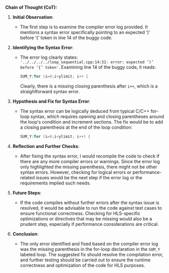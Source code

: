 **Chain of Thought (CoT):**

1. **Initial Observation**:
   - The first step is to examine the compiler error log provided. It mentions a syntax error specifically pointing to an expected ‘)’ before ‘{’ token in line 14 of the buggy code.

2. **Identifying the Syntax Error**:
   - The error log clearly states: `'../../../../loop_sequential.cpp:14:31: error: expected ‘)’ before ‘{’ token'`. Examining line 14 of the buggy code, it reads:
     ```cpp
     SUM_Y:for (i=0;i<ylimit; i++ {
     ```
     Clearly, there is a missing closing parenthesis after `i++`, which is a straightforward syntax error.

3. **Hypothesis and Fix for Syntax Error**:
   - The syntax error can be logically deduced from typical C/C++ for-loop syntax, which requires opening and closing parentheses around the loop's condition and increment sections. The fix would be to add a closing parenthesis at the end of the loop condition:
     ```cpp
     SUM_Y:for (i=0;i<ylimit; i++) {
     ```

4. **Reflection and Further Checks**:
   - After fixing the syntax error, I would recompile the code to check if there are any more compiler errors or warnings. Since the error log only highlighted the missing parenthesis, there might not be other syntax errors. However, checking for logical errors or performance-related issues would be the next step if the error log or the requirements implied such needs.

5. **Future Steps**:
   - If the code compiles without further errors after the syntax issue is resolved, it would be advisable to run the code against test cases to ensure functional correctness. Checking for HLS-specific optimizations or directives that may be missing would also be a prudent step, especially if performance considerations are critical.

6. **Conclusion**:
   - The only error identified and fixed based on the compiler error log was the missing parenthesis in the for-loop declaration in the `SUM_Y` labeled loop. The suggested fix should resolve the compilation error, and further testing should be carried out to ensure the runtime correctness and optimization of the code for HLS purposes.